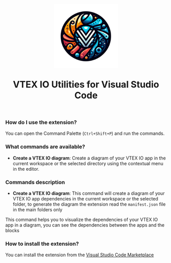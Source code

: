 <h1 align="center">
  <br>
    <img align="center" src="img/logo.png" width="200">
  <br>
 <br>
  VTEX IO Utilities for Visual Studio Code
  <br>
  <br>
</h1>

### How do I use the extension?

You can open the Command Palette (`Ctrl+Shift+P`) and run the commands.

### What commands are available?

- **Create a VTEX IO diagram**: Create a diagram of your VTEX IO app in the current workspace or the selected directory using the contextual menu in the editor.

### Commands description

- **Create a VTEX IO diagram**: This command will create a diagram of your VTEX IO app dependencies in the current workspace or the selected folder, to generate the diagram the extension read the `manifest.json` file in the main folders only

This command helps you to visualize the dependencies of your VTEX IO app in a diagram, you can see the dependencies between the apps and the blocks

### How to install the extension?

You can install the extension from the [Visual Studio Code Marketplace](https://marketplace.visualstudio.com/items?itemName=vtex-io-utilities.vscode)
